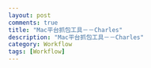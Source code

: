 ```yaml
---
layout: post
comments: true
title: "Mac平台抓包工具－－Charles"
description: "Mac平台抓包工具－－Charles"
category: Workflow
tags: [Workflow]
---
```


